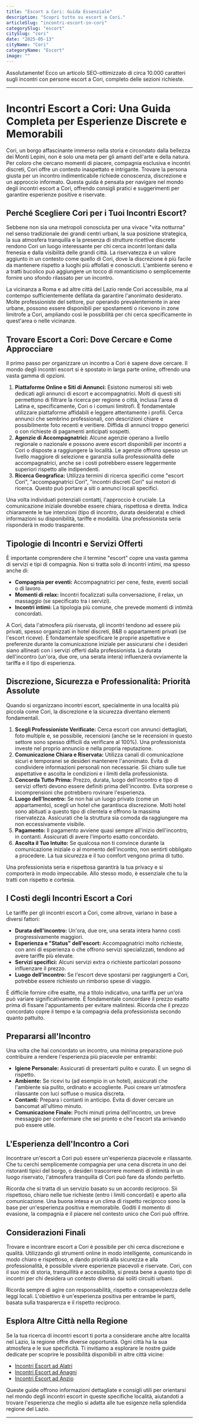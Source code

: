 ```yaml
---
title: "Escort a Cori: Guida Essenziale"
description: "Scopri tutto su escort a Cori."
articleSlug: "incontri-escort-in-cori" 
categorySlug: "escort"
citySlug: "cori"
date: "2025-05-13"
cityName: "Cori"
categoryName: "Escort"
image: ""
---
```


Assolutamente! Ecco un articolo SEO-ottimizzato di circa 10.000 caratteri sugli incontri con persone escort a Cori, completo delle sezioni richieste.

---

# Incontri Escort a Cori: Una Guida Completa per Esperienze Discrete e Memorabili

Cori, un borgo affascinante immerso nella storia e circondato dalla bellezza dei Monti Lepini, non è solo una meta per gli amanti dell'arte e della natura. Per coloro che cercano momenti di piacere, compagnia esclusiva e incontri discreti, Cori offre un contesto inaspettato e intrigante. Trovare la persona giusta per un incontro indimenticabile richiede conoscenza, discrezione e un approccio informato. Questa guida è pensata per navigare nel mondo degli incontri escort a Cori, offrendo consigli pratici e suggerimenti per garantire esperienze positive e riservate.

## Perché Scegliere Cori per i Tuoi Incontri Escort?

Sebbene non sia una metropoli conosciuta per una vivace "vita notturna" nel senso tradizionale dei grandi centri urbani, la sua posizione strategica, la sua atmosfera tranquilla e la presenza di strutture ricettive discrete rendono Cori un luogo interessante per chi cerca incontri lontani dalla frenesia e dalla visibilità delle grandi città. La riservatezza è un valore aggiunto in un contesto come quello di Cori, dove la discrezione è più facile da mantenere rispetto a luoghi più affollati e conosciuti. L'ambiente sereno e a tratti bucolico può aggiungere un tocco di romanticismo o semplicemente fornire uno sfondo rilassato per un incontro.

La vicinanza a Roma e ad altre città del Lazio rende Cori accessibile, ma al contempo sufficientemente defilata da garantire l'anonimato desiderato. Molte professioniste del settore, pur operando prevalentemente in aree urbane, possono essere disponibili per spostamenti o ricevono in zone limitrofe a Cori, ampliando così le possibilità per chi cerca specificamente in quest'area o nelle vicinanze.

## Trovare Escort a Cori: Dove Cercare e Come Approcciare

Il primo passo per organizzare un incontro a Cori è sapere dove cercare. Il mondo degli incontri escort si è spostato in larga parte online, offrendo una vasta gamma di opzioni.

1.  **Piattaforme Online e Siti di Annunci:** Esistono numerosi siti web dedicati agli annunci di escort e accompagnatrici. Molti di questi siti permettono di filtrare la ricerca per regione o città, inclusa l'area di Latina e, specificamente, Cori o i comuni limitrofi. È fondamentale utilizzare piattaforme affidabili e leggere attentamente i profili. Cerca annunci che sembrino professionali, con descrizioni chiare e possibilmente foto recenti e veritiere. Diffida di annunci troppo generici o con richieste di pagamenti anticipati sospetti.
2.  **Agenzie di Accompagnatrici:** Alcune agenzie operano a livello regionale o nazionale e possono avere escort disponibili per incontri a Cori o disposte a raggiungere la località. Le agenzie offrono spesso un livello maggiore di selezione e garanzia sulla professionalità delle accompagnatrici, anche se i costi potrebbero essere leggermente superiori rispetto alle indipendenti.
3.  **Ricerca Geografica:** Utilizza termini di ricerca specifici come "escort Cori", "accompagnatrici Cori", "incontri discreti Cori" sui motori di ricerca. Questo può portare a siti o annunci locali specifici.

Una volta individuati potenziali contatti, l'approccio è cruciale. La comunicazione iniziale dovrebbe essere chiara, rispettosa e diretta. Indica chiaramente le tue intenzioni (tipo di incontro, durata desiderata) e chiedi informazioni su disponibilità, tariffe e modalità. Una professionista seria risponderà in modo trasparente.

## Tipologie di Incontri e Servizi Offerti

È importante comprendere che il termine "escort" copre una vasta gamma di servizi e tipi di compagnia. Non si tratta solo di incontri intimi, ma spesso anche di:

*   **Compagnia per eventi:** Accompagnatrici per cene, feste, eventi sociali o di lavoro.
*   **Momenti di relax:** Incontri focalizzati sulla conversazione, il relax, un massaggio (se specificato tra i servizi).
*   **Incontri intimi:** La tipologia più comune, che prevede momenti di intimità concordati.

A Cori, data l'atmosfera più riservata, gli incontri tendono ad essere più privati, spesso organizzati in hotel discreti, B&B o appartamenti privati (se l'escort riceve). È fondamentale specificare le proprie aspettative e preferenze durante la comunicazione iniziale per assicurarsi che i desideri siano allineati con i servizi offerti dalla professionista. La durata dell'incontro (un'ora, due ore, una serata intera) influenzerà ovviamente la tariffa e il tipo di esperienza.

## Discrezione, Sicurezza e Professionalità: Priorità Assolute

Quando si organizzano incontri escort, specialmente in una località più piccola come Cori, la discrezione e la sicurezza diventano elementi fondamentali.

1.  **Scegli Professioniste Verificate:** Cerca escort con annunci dettagliati, foto multiple e, se possibile, recensioni (anche se le recensioni in questo settore sono spesso difficili da verificare al 100%). Una professionista investe nel proprio annuncio e nella propria reputazione.
2.  **Comunicazione Chiara e Riservata:** Utilizza canali di comunicazione sicuri e temporanei se desideri mantenere l'anonimato. Evita di condividere informazioni personali non necessarie. Sii chiaro sulle tue aspettative e ascolta le condizioni e i limiti della professionista.
3.  **Concorda Tutto Prima:** Prezzo, durata, luogo dell'incontro e tipo di servizi offerti devono essere definiti prima dell'incontro. Evita sorprese o incomprensioni che potrebbero rovinare l'esperienza.
4.  **Luogo dell'Incontro:** Se non hai un luogo privato (come un appartamento), scegli un hotel che garantisca discrezione. Molti hotel sono abituati a questo tipo di clientela e offrono la massima riservatezza. Assicurati che la struttura sia comoda da raggiungere ma non eccessivamente visibile.
5.  **Pagamento:** Il pagamento avviene quasi sempre all'inizio dell'incontro, in contanti. Assicurati di avere l'importo esatto concordato.
6.  **Ascolta il Tuo Intuito:** Se qualcosa non ti convince durante la comunicazione iniziale o al momento dell'incontro, non sentirti obbligato a procedere. La tua sicurezza e il tuo comfort vengono prima di tutto.

Una professionista seria e rispettosa garantirà la tua privacy e si comporterà in modo impeccabile. Allo stesso modo, è essenziale che tu la tratti con rispetto e cortesia.

## I Costi degli Incontri Escort a Cori

Le tariffe per gli incontri escort a Cori, come altrove, variano in base a diversi fattori:

*   **Durata dell'incontro:** Un'ora, due ore, una serata intera hanno costi progressivamente maggiori.
*   **Esperienza e "Status" dell'escort:** Accompagnatrici molto richieste, con anni di esperienza o che offrono servizi specializzati, tendono ad avere tariffe più elevate.
*   **Servizi specifici:** Alcuni servizi extra o richieste particolari possono influenzare il prezzo.
*   **Luogo dell'incontro:** Se l'escort deve spostarsi per raggiungerti a Cori, potrebbe essere richiesto un rimborso spese di viaggio.

È difficile fornire cifre esatte, ma a titolo indicativo, una tariffa per un'ora può variare significativamente. È fondamentale concordare il prezzo esatto prima di fissare l'appuntamento per evitare malintesi. Ricorda che il prezzo concordato copre il tempo e la compagnia della professionista secondo quanto pattuito.

## Prepararsi all'Incontro

Una volta che hai concordato un incontro, una minima preparazione può contribuire a rendere l'esperienza più piacevole per entrambi:

*   **Igiene Personale:** Assicurati di presentarti pulito e curato. È un segno di rispetto.
*   **Ambiente:** Se ricevi tu (ad esempio in un hotel), assicurati che l'ambiente sia pulito, ordinato e accogliente. Puoi creare un'atmosfera rilassante con luci soffuse o musica discreta.
*   **Contanti:** Prepara i contanti in anticipo. Evita di dover cercare un bancomat all'ultimo minuto.
*   **Comunicazione Finale:** Pochi minuti prima dell'incontro, un breve messaggio per confermare che sei pronto e che l'escort sta arrivando può essere utile.

## L'Esperienza dell'Incontro a Cori

Incontrare un'escort a Cori può essere un'esperienza piacevole e rilassante. Che tu cerchi semplicemente compagnia per una cena discreta in uno dei ristoranti tipici del borgo, o desideri trascorrere momenti di intimità in un luogo riservato, l'atmosfera tranquilla di Cori può fare da sfondo perfetto.

Ricorda che si tratta di un servizio basato su un accordo reciproco. Sii rispettoso, chiaro nelle tue richieste (entro i limiti concordati) e aperto alla comunicazione. Una buona intesa e un clima di rispetto reciproco sono la base per un'esperienza positiva e memorabile. Goditi il momento di evasione, la compagnia e il piacere nel contesto unico che Cori può offrire.

## Considerazioni Finali

Trovare e incontrare escort a Cori è possibile per chi cerca discrezione e qualità. Utilizzando gli strumenti online in modo intelligente, comunicando in modo chiaro e rispettoso, e dando priorità alla sicurezza e alla professionalità, è possibile vivere esperienze piacevoli e riservate. Cori, con il suo mix di storia, tranquillità e accessibilità, si presta bene a questo tipo di incontri per chi desidera un contesto diverso dai soliti circuiti urbani.

Ricorda sempre di agire con responsabilità, rispetto e consapevolezza delle leggi locali. L'obiettivo è un'esperienza positiva per entrambe le parti, basata sulla trasparenza e il rispetto reciproco.

## Esplora Altre Città nella Regione

Se la tua ricerca di incontri escort ti porta a considerare anche altre località nel Lazio, la regione offre diverse opportunità. Ogni città ha la sua atmosfera e le sue specificità. Ti invitiamo a esplorare le nostre guide dedicate per scoprire le possibilità disponibili in altre città vicine:

*   [Incontri Escort ad Alatri](/alatri/escort/incontri-escort-in-alatri)
*   [Incontri Escort ad Anagni](/anagni/escort/incontri-escort-in-anagni)
*   [Incontri Escort ad Anzio](/anzio/escort/incontri-escort-in-anzio)

Queste guide offrono informazioni dettagliate e consigli utili per orientarsi nel mondo degli incontri escort in queste specifiche località, aiutandoti a trovare l'esperienza che meglio si adatta alle tue esigenze nella splendida regione del Lazio.

---
